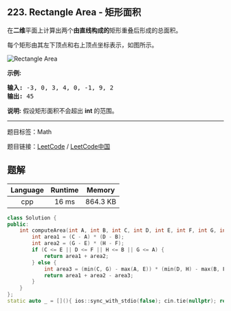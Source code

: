 ## 223. Rectangle Area - 矩形面积

<!--If you want to use the English description, use `question.content` instead-->

<p>在<strong>二维</strong>平面上计算出两个<strong>由直线构成的</strong>矩形重叠后形成的总面积。</p>

<p>每个矩形由其左下顶点和右上顶点坐标表示，如图所示。</p>

<p><img alt="Rectangle Area" src="https://assets.leetcode-cn.com/aliyun-lc-upload/uploads/2018/10/22/rectangle_area.png"></p>

<p><strong>示例:</strong></p>

<pre><strong>输入:</strong> -3, 0, 3, 4, 0, -1, 9, 2
<strong>输出:</strong> 45</pre>

<p><strong>说明:</strong> 假设矩形面积不会超出&nbsp;<strong>int&nbsp;</strong>的范围。</p>



-----

题目标签：Math

题目链接：[LeetCode](https://leetcode.com/problems/rectangle-area/description/)  /  [LeetCode中国](https://leetcode-cn.com/problems/rectangle-area/description/)

## 题解



| Language | Runtime | Memory |
|:---:|:---:|:---:|
| cpp  | 16  ms | 864.3 KB |

```cpp
class Solution {
public:
    int computeArea(int A, int B, int C, int D, int E, int F, int G, int H) {
        int area1 = (C - A) * (D - B);
        int area2 = (G - E) * (H - F);
        if (C <= E || D <= F || H <= B || G <= A) {
            return area1 + area2;
        } else {
            int area3 = (min(C, G) - max(A, E)) * (min(D, H) - max(B, F));
            return area1 + area2 - area3;
        }
    }
};
static auto _ = [](){ ios::sync_with_stdio(false); cin.tie(nullptr); return 0; }();
```
